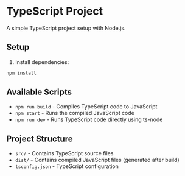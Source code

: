 # TypeScript Project

A simple TypeScript project setup with Node.js.

## Setup

1. Install dependencies:

```bash
npm install
```

## Available Scripts

- `npm run build` - Compiles TypeScript code to JavaScript
- `npm start` - Runs the compiled JavaScript code
- `npm run dev` - Runs TypeScript code directly using ts-node

## Project Structure

- `src/` - Contains TypeScript source files
- `dist/` - Contains compiled JavaScript files (generated after build)
- `tsconfig.json` - TypeScript configuration
